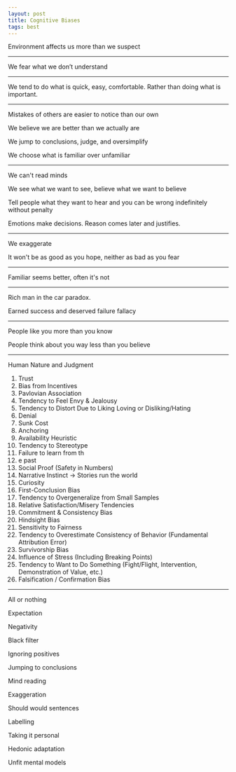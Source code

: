 ```yaml
---
layout: post
title: Cognitive Biases   
tags: best
---
```




Environment affects us more than we suspect

---

We fear what we don’t understand 

---

We tend to do what is quick, easy, comfortable. Rather than doing what is important.

---

Mistakes of others are easier to notice than our own 

We believe we are better than we actually are

We jump to conclusions, judge, and oversimplify 

We choose what is familiar over unfamiliar 

---

We can't read minds

We see what we want to see, believe what we want to believe 

Tell people what they want to hear and you can be wrong indefinitely without penalty

Emotions make decisions. Reason comes later and justifies.

---

We exaggerate

It won't be as good as you hope, neither as bad as you fear 

---

Familiar seems better, often it's not 

---

Rich man in the car paradox. 

Earned success and deserved failure fallacy

---

People like you more than you know 

People think about you way less than you believe 

---

Human Nature and Judgment
1. Trust
2. Bias from Incentives
3. Pavlovian Association
4. Tendency to Feel Envy & Jealousy
5. Tendency to Distort Due to Liking Loving or Disliking/Hating
6. Denial
7. Sunk Cost
8. Anchoring
9. Availability Heuristic
10. Tendency to Stereotype
11. Failure to learn from th
12. e past
13. Social Proof (Safety in Numbers)
14. Narrative Instinct -> Stories run the world
15. Curiosity
16. First-Conclusion Bias
17. Tendency to Overgeneralize from Small Samples
18. Relative Satisfaction/Misery Tendencies
19. Commitment & Consistency Bias
20. Hindsight Bias
21. Sensitivity to Fairness
22. Tendency to Overestimate Consistency of Behavior (Fundamental Attribution Error)
23. Survivorship Bias
24. Influence of Stress (Including Breaking Points)
25. Tendency to Want to Do Something (Fight/Flight, Intervention, Demonstration of Value, etc.)
26. Falsification / Confirmation Bias


---


All or nothing 

Expectation 

Negativity 

Black filter 

Ignoring positives

Jumping to conclusions 

Mind reading 

Exaggeration 

Should would sentences

Labelling

Taking it personal 

Hedonic adaptation 

Unfit mental models 
